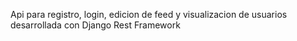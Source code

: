 Api para registro, login, edicion de feed y visualizacion de usuarios desarrollada con Django Rest Framework

